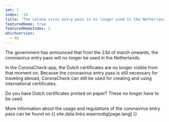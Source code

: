 ```yaml
---
set: 1
index: -10
title: 'The corona virus entry pass is no longer used in the Netherlands. What does that mean for CoronaCheck?'
featuredHome: true
featuredHomeIndex: 2
whichversion:
  - 0g
---
```

The government has announced that from the 23d of march onwards, the coronavirus entry pass will no longer be used in the Netherlands. 

In the CoronaCheck-app, the Dutch certificates are no longer visible from that moment on. Because the coronavirus entry pass is still necessary for traveling abroad, CoronaCheck can still be used for creating and using international certificates. 

Do you have Dutch certificates printed on paper? These no longer have to be used. 

More information about the usage and regulations of the coronavirus entry pass can be found on  {{ site.data.links.waarnodig[page.lang] }}
